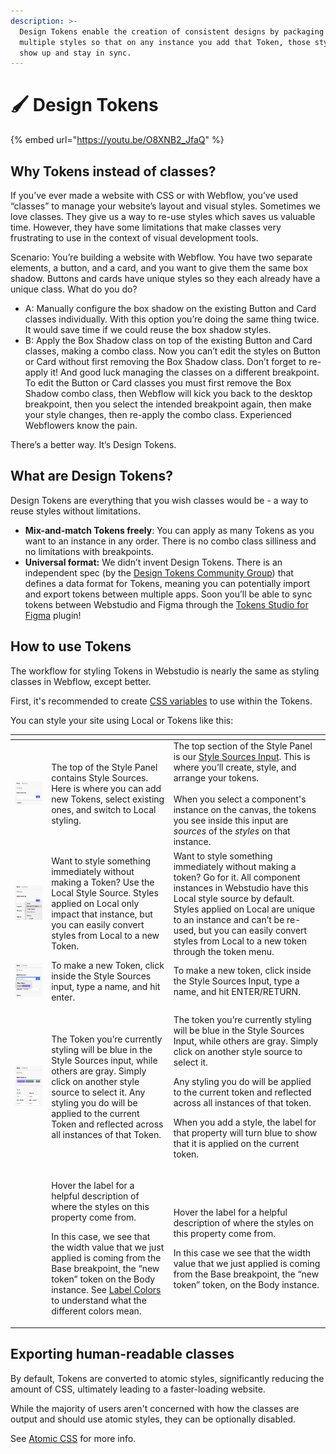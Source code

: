 ```yaml
---
description: >-
  Design Tokens enable the creation of consistent designs by packaging up
  multiple styles so that on any instance you add that Token, those styles will
  show up and stay in sync.
---
```


# 🖌️ Design Tokens

{% embed url="https://youtu.be/O8XNB2_JfaQ" %}

## Why Tokens instead of classes? <a href="#introduction" id="introduction"></a>

If you’ve ever made a website with CSS or with Webflow, you’ve used “classes” to manage your website’s layout and visual styles. Sometimes we love classes. They give us a way to re-use styles which saves us valuable time. However, they have some limitations that make classes very frustrating to use in the context of visual development tools.

Scenario: You’re building a website with Webflow. You have two separate elements, a button, and a card, and you want to give them the same box shadow. Buttons and cards have unique styles so they each already have a unique class. What do you do?

* A: Manually configure the box shadow on the existing Button and Card classes individually. With this option you’re doing the same thing twice. It would save time if we could reuse the box shadow styles.
* B: Apply the Box Shadow class on top of the existing Button and Card classes, making a combo class. Now you can’t edit the styles on Button or Card without first removing the Box Shadow class. Don’t forget to re-apply it! And good luck managing the classes on a different breakpoint. To edit the Button or Card classes you must first remove the Box Shadow combo class, then Webflow will kick you back to the desktop breakpoint, then you select the intended breakpoint again, then make your style changes, then re-apply the combo class. Experienced Webflowers know the pain.

There’s a better way. It’s Design Tokens.

## What are Design Tokens? <a href="#what-are-design-tokens" id="what-are-design-tokens"></a>

Design Tokens are everything that you wish classes would be - a way to reuse styles without limitations.

* **Mix-and-match Tokens freely**: You can apply as many Tokens as you want to an instance in any order. There is no combo class silliness and no limitations with breakpoints.
* **Universal format:** We didn’t invent Design Tokens. There is an independent spec (by the [Design Tokens Community Group](https://design-tokens.github.io/community-group/format/)) that defines a data format for Tokens, meaning you can potentially import and export tokens between multiple apps. Soon you’ll be able to sync tokens between Webstudio and Figma through the [Tokens Studio for Figma](https://tokens.studio/) plugin!

## How to use Tokens <a href="#how-to-use-tokens-in-webstudio" id="how-to-use-tokens-in-webstudio"></a>

The workflow for styling Tokens in Webstudio is nearly the same as styling classes in Webflow, except better.

First, it's recommended to create [CSS variables](css-variables.md) to use within the Tokens.

You can style your site using Local or Tokens like this:

<table data-header-hidden><thead><tr><th></th><th></th><th data-hidden></th></tr></thead><tbody><tr><td><img src="../../.gitbook/assets/style-sources.png" alt="Style sources" data-size="original"></td><td>The top of the Style Panel contains Style Sources. Here is where you can add new Tokens, select existing ones, and switch to Local styling.</td><td>The top section of the Style Panel is our <a href="https://www.reddit.com/r/diablo4/comments/148kfyt/psa_consolescontrollerbeginners_users/">Style Sources Input</a>. This is where you’ll create, style, and arrange your tokens.<br><br>When you select a component's instance on the canvas, the tokens you see inside this input are <em>sources</em> of the <em>styles</em> on that instance.</td></tr><tr><td><img src="../../.gitbook/assets/convert-to-token.png" alt="Convert local to token" data-size="original"></td><td>Want to style something immediately without making a Token? Use the Local Style Source. Styles applied on Local only impact that instance, but you can easily convert styles from Local to a new Token.</td><td>Want to style something immediately without making a token? Go for it. All component instances in Webstudio have this Local style source by default. Styles applied on Local are unique to an instance and can’t be re-used, but you can easily convert styles from Local to a new token through the token menu.</td></tr><tr><td><img src="../../.gitbook/assets/new-token.png" alt="Adding a new token" data-size="original"></td><td>To make a new Token, click inside the Style Sources input, type a name, and hit enter.</td><td>To make a new token, click inside the Style Sources Input, type a name, and hit ENTER/RETURN.</td></tr><tr><td><img src="../../.gitbook/assets/tokens-added.png" alt="Switching tokens" data-size="original"></td><td>The Token you’re currently styling will be blue in the Style Sources input, while others are gray. Simply click on another style source to select it. Any styling you do will be applied to the current Token and reflected across all instances of that Token.</td><td><p>The token you’re currently styling will be blue in the Style Sources Input, while others are gray. Simply click on another style source to select it.</p><p>Any styling you do will be applied to the current token and reflected across all instances of that token.</p><p>When you add a style, the label for that property will turn blue to show that it is applied on the current token.</p></td></tr><tr><td><img src="../../.gitbook/assets/Design_Tokens_Article_Img_5_nCXu4ddgLu3uyiVu-UvTn.avif" alt="" data-size="original"></td><td><p>Hover the label for a helpful description of where the styles on this property come from.</p><p>In this case, we see that the width value that we just applied is coming from the Base breakpoint, the “new token” token on the Body instance. See <a href="anatomy-of-the-webstudio-builder.md#label-colors">Label Colors</a> to understand what the different colors mean.</p></td><td><p>Hover the label for a helpful description of where the styles on this property come from.</p><p>In this case we see that the width value that we just applied is coming from the Base breakpoint, the “new token” token, on the Body instance.</p></td></tr></tbody></table>

## Exporting human-readable classes

By default, Tokens are converted to atomic styles, significantly reducing the amount of CSS, ultimately leading to a faster-loading website.

While the majority of users aren't concerned with how the classes are output and should use atomic styles, they can be optionally disabled.

See [Atomic CSS](project-settings.md#atomic-css) for more info.
